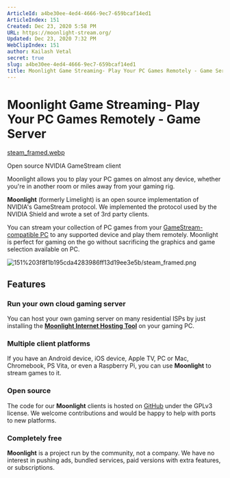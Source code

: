 ```yaml
---
ArticleId: a4be30ee-4ed4-4666-9ec7-659bcaf14ed1
ArticleIndex: 151
Created: Dec 23, 2020 5:58 PM
URL: https://moonlight-stream.org/
Updated: Dec 23, 2020 7:32 PM
WebClipIndex: 151
author: Kailash Vetal
secret: true
slug: a4be30ee-4ed4-4666-9ec7-659bcaf14ed1
title: Moonlight Game Streaming- Play Your PC Games Remotely - Game Server
---
```

#  Moonlight Game Streaming- Play Your PC Games Remotely - Game Server
[steam_framed.webp](151%203f8f1b195cda4283986ff13d19ee3e5b/steam_framed.webp)

Open source NVIDIA GameStream client

Moonlight allows you to play your PC games on almost any device, whether you're in another room or miles away from your gaming rig.

**Moonlight** (formerly Limelight) is an open source implementation of NVIDIA's GameStream protocol. We implemented the protocol used by the NVIDIA Shield and wrote a set of 3rd party clients.

You can stream your collection of PC games from your [GameStream-compatible PC](https://www.nvidia.com/en-us/shield/games/gamestream/) to any supported device and play them remotely. Moonlight is perfect for gaming on the go without sacrificing the graphics and game selection available on PC.

![151%203f8f1b195cda4283986ff13d19ee3e5b/steam_framed.png](151%203f8f1b195cda4283986ff13d19ee3e5b/steam_framed.png)

## Features

### Run your own cloud gaming server

You can host your own gaming server on many residential ISPs by just installing the **[Moonlight Internet Hosting Tool](https://github.com/moonlight-stream/moonlight-docs/wiki/Setup-Guide#streaming-over-the-internet)** on your gaming PC.

### Multiple client platforms

If you have an Android device, iOS device, Apple TV, PC or Mac, Chromebook, PS Vita, or even a Raspberry Pi, you can use **Moonlight** to stream games to it.

### Open source

The code for our **Moonlight** clients is hosted on [GitHub](https://github.com/moonlight-stream) under the GPLv3 license. We welcome contributions and would be happy to help with ports to new platforms.

### Completely free

**Moonlight** is a project run by the community, not a company. We have no interest in pushing ads, bundled services, paid versions with extra features, or subscriptions.
